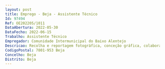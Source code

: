 ```yaml
--- 
layout: post
title: Emprego - Beja - Assistente Técnico
Id: 97494
Ref: OE202205/1011
DataAbertura: 2022-05-30
DataFecho: 2022-06-15
Trabalho: Assistente Técnico
Empregador: Comunidade Intermunicipal do Baixo Alentejo
Descricao: Recolha e reportagem fotográfica, conceção gráfica, colaboração nas definições dos projetos comunicacionais a realizar no âmbito das candidaturas promovidas pela CIMBAL, analisando e integrando as condicionantes existentes (orçamentais, prazos, recursos e meios de produção), registos fotográficos, nomeadamente de eventos e outras atividades intermunicipais. Elaboração de especificações e cadernos de encargos com vista à produção, acompanhamento e orientação da execução dos trabalhos, avaliando e propondo correções, sempre que existirem possibilidades de executar melhorias nos projetos em áreas comunicacionais  apoio no processo de manutenção e arquivo de fotos e outros elementos de reportagem multimédia. Planificar, desenvolver e difundir conteúdos e aplicações multimédia da CIMBAL e editar imagens digitais com software adequado a diferentes outputs
CodigoPostal: 7801-953 Beja
Concelho: Beja
Distrito: Beja
--- 
```

